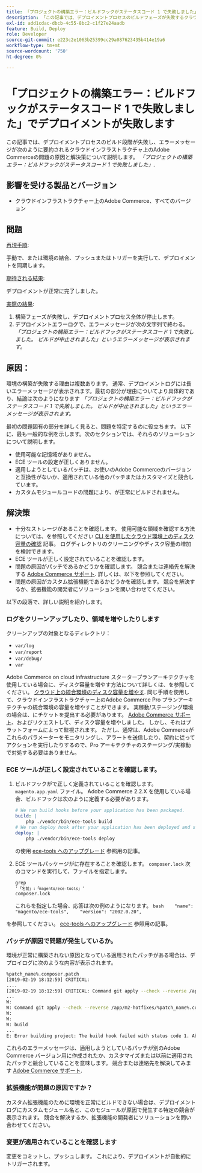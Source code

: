 ```yaml
---
title: 「プロジェクトの構築エラー：ビルドフックがステータスコード 1 で失敗しました」でデプロイメントが失敗する」
description: 「この記事では、デプロイメントプロセスのビルドフェーズが失敗するクラウドインフラストラクチャ上のAdobe Commerceの問題の原因と解決策について説明します。エラーメッセージは次のように要約されます。*「エラー構築プロジェクト：ビルドフックがステータスコード 1 で失敗しました」*。
exl-id: add1cdac-dbcb-4c55-8bc2-c1f27e24aadb
feature: Build, Deploy
role: Developer
source-git-commit: e223c2e1063b25399cc29a087623435b414e19a6
workflow-type: tm+mt
source-wordcount: '750'
ht-degree: 0%

---
```


# 「プロジェクトの構築エラー：ビルドフックがステータスコード 1 で失敗しました」でデプロイメントが失敗します

この記事では、デプロイメントプロセスのビルド段階が失敗し、エラーメッセージが次のように要約されるクラウドインフラストラクチャ上のAdobe Commerceの問題の原因と解決策について説明します。 *「プロジェクトの構築エラー：ビルドフックがステータスコード 1 で失敗しました」*.

## 影響を受ける製品とバージョン

* クラウドインフラストラクチャー上のAdobe Commerce、すべてのバージョン

## 問題

<u>再現手順</u>:

手動で、または環境の結合、プッシュまたはトリガーを実行して、デプロイメントを同期します。

<u>期待される結果</u>:

デプロイメントが正常に完了しました。

<u>実際の結果</u>:

1. 構築フェーズが失敗し、デプロイメントプロセス全体が停止します。
1. デプロイメントエラーログで、エラーメッセージが次の文字列で終わる。 *「プロジェクトの構築エラー：ビルドフックがステータスコード 1 で失敗しました。 ビルドが中止されました」というエラーメッセージが表示されます。*

## 原因：

環境の構築が失敗する理由は複数あります。 通常、デプロイメントログには長いエラーメッセージが表示されます。最初の部分が理由についてより具体的であり、結論は次のようになります *「プロジェクトの構築エラー：ビルドフックがステータスコード 1 で失敗しました。 ビルドが中止されました」というエラーメッセージが表示されます。*

最初の問題固有の部分を詳しく見ると、問題を特定するのに役立ちます。 以下に、最も一般的な例を示します。次のセクションでは、それらのソリューションについて説明します。

* 使用可能な記憶域がありません。
* ECE ツールの設定が正しくありません。
* 適用しようとしているパッチは、お使いのAdobe Commerceのバージョンと互換性がないか、適用されている他のパッチまたはカスタマイズと競合しています。
* カスタムモジュールコードの問題により、が正常にビルドされません。

## 解決策

* 十分なストレージがあることを確認します。 使用可能な領域を確認する方法については、を参照してください [CLI を使用したクラウド環境上のディスク容量の確認](/help/how-to/general/check-disk-space-on-cloud-environment-using-cli.md) 記事。 ログディレクトリのクリーニングやディスク容量の増加を検討できます。
* ECE ツールが正しく設定されていることを確認します。
* 問題の原因がパッチであるかどうかを確認します。 競合または連絡先を解決する [Adobe Commerce サポート](/help/help-center-guide/help-center/magento-help-center-user-guide.md#submit-ticket). 詳しくは、以下を参照してください。
* 問題の原因がカスタム拡張機能であるかどうかを確認します。 競合を解決するか、拡張機能の開発者にソリューションを問い合わせてください。

以下の段落で、詳しい説明を紹介します。

### ログをクリーンアップしたり、領域を増やしたりします

クリーンアップの対象となるディレクトリ：

* `var/log`
* `var/report`
* `var/debug/`
* `var`

Adobe Commerce on cloud infrastructure スタータープランアーキテクチャを使用している場合に、ディスク容量を増やす方法について詳しくは、を参照してください。 [クラウド上の統合環境のディスク容量を増やす](/help/how-to/general/increase-disk-space-for-integration-environment-on-cloud.md). 同じ手順を使用して、クラウドインフラストラクチャー上のAdobe Commerce Pro プランアーキテクチャの統合環境の容量を増やすことができます。 実稼動/ステージング環境の場合は、にチケットを提出する必要があります。 [Adobe Commerce サポート](/help/help-center-guide/help-center/magento-help-center-user-guide.md#submit-ticket)、およびリクエストして、ディスク容量を増やしました。 しかし、それはプラットフォームによって監視されます。 ただし、通常は、Adobe Commerceがこれらのパラメーターをモニタリングし、アラートを送信したり、契約に従ってアクションを実行したりするので、Pro アーキテクチャのステージング/実稼動で対処する必要はありません。

### ECE ツールが正しく設定されていることを確認します。

1. ビルドフックがで正しく定義されていることを確認します。 `magento.app.yaml` ファイル。 Adobe Commerce 2.2.X を使用している場合、ビルドフックは次のように定義する必要があります。

   ```yaml
   # We run build hooks before your application has been packaged.
   build: |
       php ./vendor/bin/ece-tools build
   # We run deploy hook after your application has been deployed and started.
   deploy: |
       php ./vendor/bin/ece-tools deploy
   ```

   の使用 [ece-tools へのアップグレード](https://devdocs.magento.com/guides/v2.3/cloud/project/ece-tools-upgrade-project.html) 参照用の記事。

1. ECE ツールパッケージがに存在することを確認します。 `composer.lock` 次のコマンドを実行して、ファイルを指定します。    <pre><code class="language-bash">grep &#39;<code class="language-yaml">「名前」:「magento/ece-tools」</code>&#39; composer.lock</code></pre>    これらを指定した場合、応答は次の例のようになります。    ```bash    "name": "magento/ece-tools",    "version": "2002.0.20",    ```

を参照してください。 [ece-tools へのアップグレード](https://devdocs.magento.com/guides/v2.3/cloud/project/ece-tools-upgrade-project.html) 参照用の記事。

### パッチが原因で問題が発生しているか。

環境が正常に構築されない原因となっている適用されたパッチがある場合は、デプロイログに次のような内容が表示されます。

```bash
%patch_name%.composer.patch
[2019-02-19 18:12:59] CRITICAL:
....
[2019-02-19 18:12:59] CRITICAL: Command git apply --check --reverse /app/m2-hotfixes/%patch_name%.composer.patch returned code 1
...
W:
W: Command git apply --check --reverse /app/m2-hotfixes/%patch_name%.composer.patch returned code 1
W:
W:
W: build
...
E: Error building project: The build hook failed with status code 1. Aborted build.
```

これらのエラーメッセージは、適用しようとしているパッチが別のAdobe Commerce バージョン用に作成されたか、カスタマイズまたは以前に適用されたパッチと競合していることを意味します。 競合または連絡先を解決してみます [Adobe Commerce サポート](/help/help-center-guide/help-center/magento-help-center-user-guide.md#submit-ticket).

### 拡張機能が問題の原因ですか？

カスタム拡張機能のために環境を正常にビルドできない場合は、デプロイメントログにカスタムモジュール名と、このモジュールが原因で発生する特定の競合が表示されます。 競合を解決するか、拡張機能の開発者にソリューションを問い合わせてください。

### 変更が適用されていることを確認します

変更をコミットし、プッシュします。 これにより、デプロイメントが自動的にトリガーされます。
